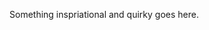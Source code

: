 Something inspriational and quirky goes here. 



<!-- <img src='https://visitor-badge.glitch.me/badge?page_id=Andrew-Pynch.Andrew-Pynch'/>

![Andrew's GitHub stats](https://github-readme-stats.vercel.app/api?username=Andrew-Pynch&count_private=trueshow_icons=true&theme=dracula)
 -->
 

